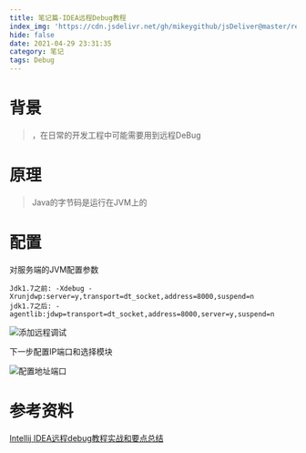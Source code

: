 ```yaml
---
title: 笔记篇-IDEA远程Debug教程
index_img: 'https://cdn.jsdelivr.net/gh/mikeygithub/jsDeliver@master/resource/img/debug.jpeg'
hide: false
date: 2021-04-29 23:31:35
category: 笔记
tags: Debug
---
```


# 背景

> ，在日常的开发工程中可能需要用到远程DeBug
# 原理

> Java的字节码是运行在JVM上的

# 配置

对服务端的JVM配置参数

```
Jdk1.7之前: -Xdebug -Xrunjdwp:server=y,transport=dt_socket,address=8000,suspend=n
jdk1.7之后: -agentlib:jdwp=transport=dt_socket,address=8000,server=y,suspend=n
```



![添加远程调试](https://i.loli.net/2021/04/29/D1AzFu7TsnZikcO.png)



下一步配置IP端口和选择模块

![配置地址端口](https://i.loli.net/2021/04/29/ckGgqCvnxBPLZdM.png)



# 参考资料

[Intellij IDEA远程debug教程实战和要点总结](https://blog.csdn.net/qq_37192800/article/details/80761643)

